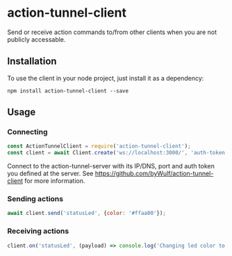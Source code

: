 # action-tunnel-client
Send or receive action commands to/from other clients when you are not publicly accessable.

## Installation
To use the client in your node project, just install it as a dependency:
```shell
npm install action-tunnel-client --save
```

## Usage
### Connecting
```javascript
const ActionTunnelClient = require('action-tunnel-client');
const client = await Client.create('ws://localhost:3000/', 'auth-token');
```

Connect to the action-tunnel-server with its IP/DNS, port and auth token you defined at the server. See https://github.com/byWulf/action-tunnel-client for more information.

### Sending actions
```javascript
await client.send('statusLed', {color: '#ffaa00'});
```

### Receiving actions
```javascript
client.on('statusLed', (payload) => console.log('Changing led color to ' + payload.color));
```
